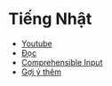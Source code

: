 # Tiếng Nhật

- [Youtube](youtube.md)
- [Đọc](doc.md)
- [Comprehensible Input](input.md)
- [Gợi ý thêm](recommendation.md)